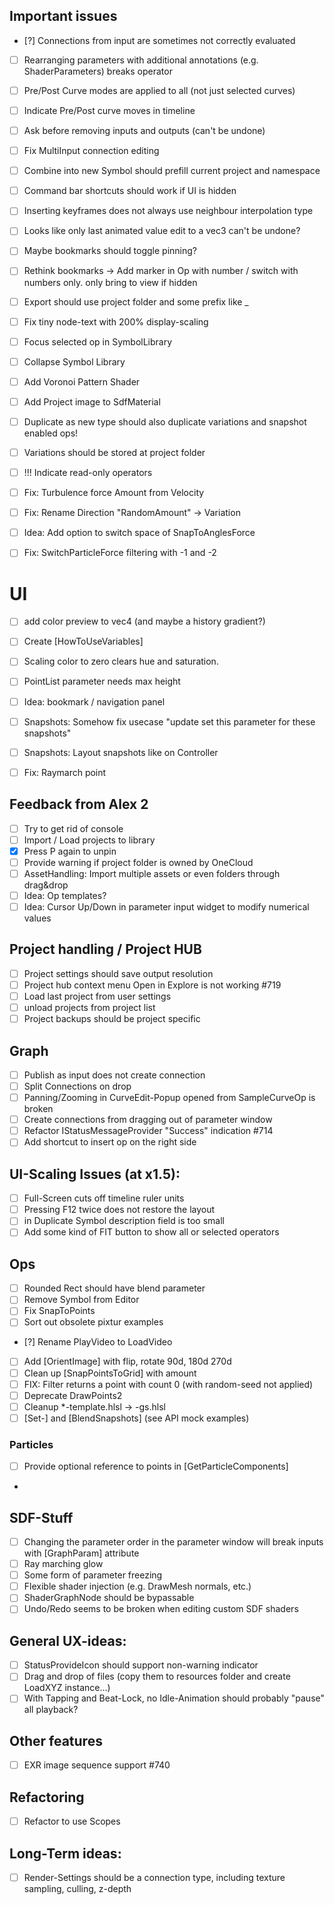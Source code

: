 ## Important issues

- [?] Connections from input are sometimes not correctly evaluated 
- [ ] Rearranging parameters with additional annotations (e.g. ShaderParameters) breaks operator 
- [ ] Pre/Post Curve modes are applied to all (not just selected curves)
- [ ] Indicate Pre/Post curve moves in timeline

- [ ] Ask before removing inputs and outputs (can't be undone)
- [ ] Fix MultiInput connection editing
- [ ] Combine into new Symbol should prefill current project and namespace
- [ ] Command bar shortcuts should work if UI is hidden
- [ ] Inserting keyframes does not always use neighbour interpolation type
- [ ] Looks like only last animated value edit to a vec3 can't be undone?
- [ ] Maybe bookmarks should toggle pinning?
- [ ] Rethink bookmarks -> Add marker in Op with number / switch with numbers only. only bring to view if hidden
- [ ] Export should use project folder and some prefix like _
- [ ] Fix tiny node-text with 200% display-scaling
- [ ] Focus selected op in SymbolLibrary
- [ ] Collapse Symbol Library
- [ ] Add Voronoi Pattern Shader
- [ ] Add Project image to SdfMaterial
- [ ] Duplicate as new type should also duplicate variations and snapshot enabled ops!
- [ ] Variations should be stored at project folder
- [ ] !!! Indicate read-only operators

- [ ] Fix: Turbulence force Amount from Velocity
- [ ] Fix: Rename Direction "RandomAmount" -> Variation
- [ ] Idea: Add option to switch space of SnapToAnglesForce 
- [ ] Fix: SwitchParticleForce filtering with -1 and -2

# UI
- [ ] add color preview to vec4 (and maybe a history gradient?)
- [ ] Create [HowToUseVariables]
- [ ] Scaling color to zero clears hue and saturation.
- [ ] PointList parameter needs max height

- [ ] Idea: bookmark / navigation panel
- [ ] Snapshots: Somehow fix usecase "update set this parameter for these snapshots"
- [ ] Snapshots: Layout snapshots like on Controller
- [ ] Fix: Raymarch point

## Feedback from Alex 2
- [ ] Try to get rid of console
- [ ] Import / Load projects to library 
- [x] Press P again to unpin
- [ ] Provide warning if project folder is owned by OneCloud
- [ ] AssetHandling: Import multiple assets or even folders through drag&drop
- [ ] Idea: Op templates?
- [ ] Idea: Cursor Up/Down in parameter input widget to modify numerical values

## Project handling / Project HUB

- [ ] Project settings should save output resolution
- [ ] Project hub context menu Open in Explore is not working #719
- [ ] Load last project from user settings
- [ ] unload projects from project list
- [ ] Project backups should be project specific

## Graph

- [ ] Publish as input does not create connection
- [ ] Split Connections on drop
- [ ] Panning/Zooming in CurveEdit-Popup opened from SampleCurveOp is broken 
- [ ] Create connections from dragging out of parameter window
- [ ] Refactor IStatusMessageProvider "Success" indication #714
- [ ] Add shortcut to insert op on the right side

## UI-Scaling Issues (at x1.5):

- [ ] Full-Screen cuts off timeline ruler units
- [ ] Pressing F12 twice does not restore the layout
- [ ] in Duplicate Symbol description field is too small
- [ ] Add some kind of FIT button to show all or selected operators 

## Ops

- [ ] Rounded Rect should have blend parameter
- [ ] Remove Symbol from Editor
- [ ] Fix SnapToPoints
- [ ] Sort out obsolete pixtur examples
- [?] Rename PlayVideo to LoadVideo
- [ ] Add [OrientImage] with flip, rotate 90d, 180d 270d
- [ ] Clean up [SnapPointsToGrid] with amount
- [ ] FIX: Filter returns a point with count 0 (with random-seed not applied)
- [ ] Deprecate DrawPoints2
- [ ] Cleanup *-template.hlsl -> -gs.hlsl
- [ ] [Set-] and [BlendSnapshots] (see API mock examples)
    
### Particles
- [ ] Provide optional reference to points in [GetParticleComponents]
- 
## SDF-Stuff

- [ ] Changing the parameter order in the parameter window will break inputs with [GraphParam] attribute
- [ ] Ray marching glow
- [ ] Some form of parameter freezing
- [ ] Flexible shader injection (e.g. DrawMesh normals, etc.)
- [ ] ShaderGraphNode should be bypassable
- [ ] Undo/Redo seems to be broken when editing custom SDF shaders

## General UX-ideas:

- [ ] StatusProvideIcon should support non-warning indicator
- [ ] Drag and drop of files (copy them to resources folder and create LoadXYZ instance...)
- [ ] With Tapping and Beat-Lock, no Idle-Animation should probably "pause" all playback?
 
## Other features

- [ ] EXR image sequence support #740

## Refactoring
- [ ] Refactor to use Scopes

## Long-Term ideas:
- [ ] Render-Settings should be a connection type, including texture sampling, culling, z-depth